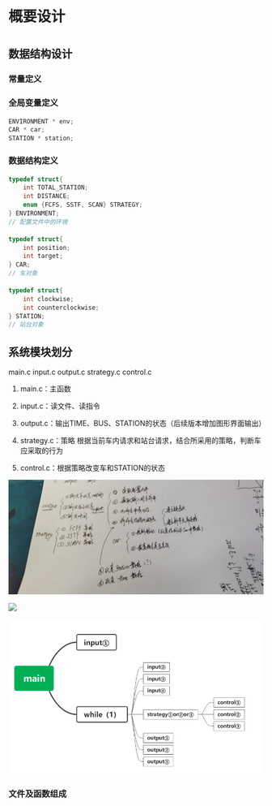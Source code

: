 # 概要设计

# 

## 数据结构设计

### 常量定义

### 全局变量定义

```c
ENVIRONMENT * env;
CAR * car;
STATION * station;
```

### 数据结构定义

```C
typedef struct{
    int TOTAL_STATION;
    int DISTANCE;
    enum {FCFS, SSTF, SCAN} STRATEGY;
} ENVIRONMENT;
// 配置文件中的环境

typedef struct{
    int position;
    int target;
} CAR;
// 车对象

typedef struct{
    int clockwise;
    int counterclockwise;
} STATION;
// 站台对象
```

## 系统模块划分

main.c input.c output.c strategy.c control.c

1. main.c：主函数

2. input.c：读文件、读指令

3. output.c：输出TIME、BUS、STATION的状态（后续版本增加图形界面输出）

4. strategy.c：策略
   根据当前车内请求和站台请求，结合所采用的策略，判断车应采取的行为

5. control.c：根据策略改变车和STATION的状态

![](概要设计_assets/141ffa8322f9e63b73860c914f3cc81a1033816c.jpeg)

![](概要设计_assets/2022-05-08-20-16-06-image.png)

![1221652012089_.pic.jpg](概要设计_assets/62a6296dcd1d5ae39a9acf5b915fe2247040e103.jpg)

### 文件及函数组成
